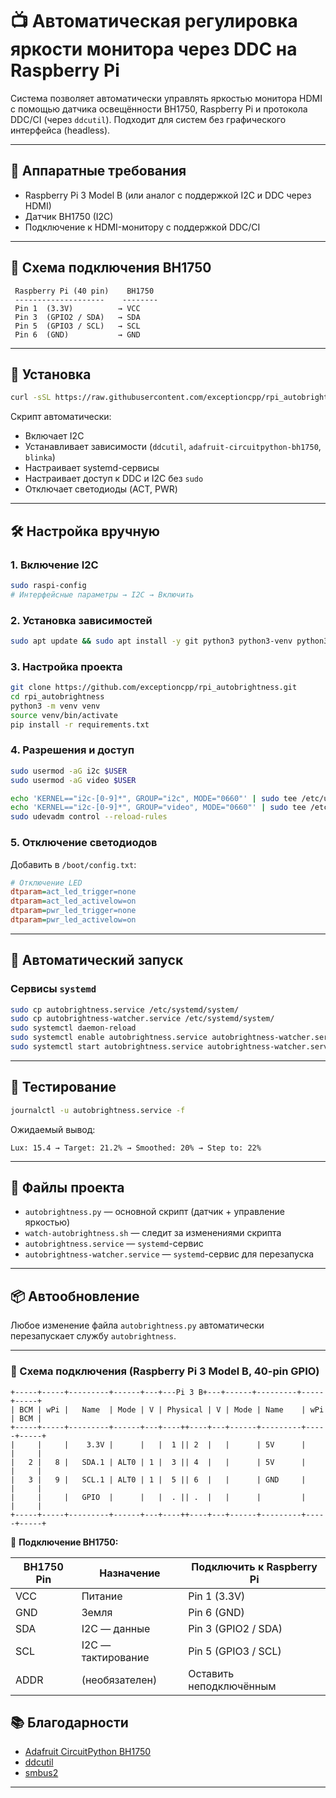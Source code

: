
# 📺 Автоматическая регулировка яркости монитора через DDC на Raspberry Pi

Система позволяет автоматически управлять яркостью монитора HDMI с помощью датчика освещённости BH1750, Raspberry Pi и протокола DDC/CI (через `ddcutil`). Подходит для систем без графического интерфейса (headless).

---

## 🔧 Аппаратные требования

- Raspberry Pi 3 Model B (или аналог с поддержкой I2C и DDC через HDMI)
- Датчик BH1750 (I2C)
- Подключение к HDMI-монитору с поддержкой DDC/CI

---

## 📌 Схема подключения BH1750

```text
 Raspberry Pi (40 pin)    BH1750
 --------------------    --------
 Pin 1  (3.3V)          → VCC
 Pin 3  (GPIO2 / SDA)   → SDA
 Pin 5  (GPIO3 / SCL)   → SCL
 Pin 6  (GND)           → GND
```

---

## 🚀 Установка

```bash
curl -sSL https://raw.githubusercontent.com/exceptioncpp/rpi_autobrightness/main/install.sh | sudo bash
```

Скрипт автоматически:

- Включает I2C
- Устанавливает зависимости (`ddcutil`, `adafruit-circuitpython-bh1750`, `blinka`)
- Настраивает systemd-сервисы
- Настраивает доступ к DDC и I2C без `sudo`
- Отключает светодиоды (ACT, PWR)

---

## 🛠 Настройка вручную

### 1. Включение I2C

```bash
sudo raspi-config
# Интерфейсные параметры → I2C → Включить
```

### 2. Установка зависимостей

```bash
sudo apt update && sudo apt install -y git python3 python3-venv python3-pip i2c-tools ddcutil
```

### 3. Настройка проекта

```bash
git clone https://github.com/exceptioncpp/rpi_autobrightness.git
cd rpi_autobrightness
python3 -m venv venv
source venv/bin/activate
pip install -r requirements.txt
```

### 4. Разрешения и доступ

```bash
sudo usermod -aG i2c $USER
sudo usermod -aG video $USER

echo 'KERNEL=="i2c-[0-9]*", GROUP="i2c", MODE="0660"' | sudo tee /etc/udev/rules.d/99-i2c.rules
echo 'KERNEL=="i2c-[0-9]*", GROUP="video", MODE="0660"' | sudo tee /etc/udev/rules.d/99-ddc.rules
sudo udevadm control --reload-rules
```

### 5. Отключение светодиодов

Добавить в `/boot/config.txt`:

```ini
# Отключение LED
dtparam=act_led_trigger=none
dtparam=act_led_activelow=on
dtparam=pwr_led_trigger=none
dtparam=pwr_led_activelow=on
```

---

## 🔄 Автоматический запуск

### Сервисы `systemd`

```bash
sudo cp autobrightness.service /etc/systemd/system/
sudo cp autobrightness-watcher.service /etc/systemd/system/
sudo systemctl daemon-reload
sudo systemctl enable autobrightness.service autobrightness-watcher.service
sudo systemctl start autobrightness.service autobrightness-watcher.service
```

---

## 🧪 Тестирование

```bash
journalctl -u autobrightness.service -f
```

Ожидаемый вывод:
```
Lux: 15.4 → Target: 21.2% → Smoothed: 20% → Step to: 22%
```

---

## 📄 Файлы проекта

- `autobrightness.py` — основной скрипт (датчик + управление яркостью)
- `watch-autobrightness.sh` — следит за изменениями скрипта
- `autobrightness.service` — `systemd`-сервис
- `autobrightness-watcher.service` — `systemd`-сервис для перезапуска

---

## 📦 Автообновление

Любое изменение файла `autobrightness.py` автоматически перезапускает службу `autobrightness`.

---


### 📌 Схема подключения (Raspberry Pi 3 Model B, 40-pin GPIO)

```plaintext
+-----+-----+---------+------+---+---Pi 3 B+---+------+---------+-----+-----+
| BCM | wPi |   Name  | Mode | V | Physical | V | Mode | Name    | wPi | BCM |
+-----+-----+---------+------+---+----++----+---+------+---------+-----+-----+
|     |     |    3.3V |      |   |  1 || 2  |   |      | 5V      |     |     |
|   2 |   8 |   SDA.1 | ALT0 | 1 |  3 || 4  |   |      | 5V      |     |     |
|   3 |   9 |   SCL.1 | ALT0 | 1 |  5 || 6  |   |      | GND     |     |     |
|     |     |   GPIO  |      |   |  . || .  |   |      |         |     |     |
+-----+-----+---------+------+---+----++----+---+------+---------+-----+-----+
```

🧩 **Подключение BH1750:**

| BH1750 Pin | Назначение         | Подключить к Raspberry Pi |
|------------|--------------------|----------------------------|
| VCC        | Питание            | Pin 1 (3.3V)               |
| GND        | Земля              | Pin 6 (GND)                |
| SDA        | I2C — данные       | Pin 3 (GPIO2 / SDA)        |
| SCL        | I2C — тактирование | Pin 5 (GPIO3 / SCL)        |
| ADDR       | (необязателен)     | Оставить неподключённым    |

## 📚 Благодарности

- [Adafruit CircuitPython BH1750](https://github.com/adafruit/Adafruit_CircuitPython_BH1750)
- [ddcutil](https://www.ddcutil.com/)
- [smbus2](https://pypi.org/project/smbus2/)

---

